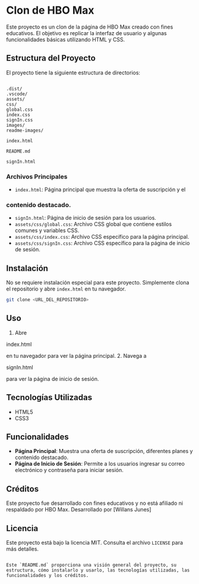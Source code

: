 # Clon de HBO Max

Este proyecto es un clon de la página de HBO Max creado con fines educativos. El objetivo es replicar la interfaz de usuario y algunas funcionalidades básicas utilizando HTML y CSS.

## Estructura del Proyecto

El proyecto tiene la siguiente estructura de directorios:
```

.dist/
.vscode/
assets/
css/
global.css
index.css
signIn.css
images/
readme-images/

index.html

README.md

signIn.html

````

### Archivos Principales

- `index.html`: Página principal que muestra la oferta de suscripción y el
### contenido destacado.
- `signIn.html`: Página de inicio de sesión para los usuarios.
- `assets/css/global.css`: Archivo CSS global que contiene estilos comunes y variables CSS.
- `assets/css/index.css`: Archivo CSS específico para la página principal.
- `assets/css/signIn.css`: Archivo CSS específico para la página de inicio de sesión.

## Instalación

No se requiere instalación especial para este proyecto. Simplemente clona el repositorio y abre `index.html` en tu navegador.

```sh
git clone <URL_DEL_REPOSITORIO>
````

## Uso

1. Abre

index.html

en tu navegador para ver la página principal. 2. Navega a

signIn.html

para ver la página de inicio de sesión.

## Tecnologías Utilizadas

- HTML5
- CSS3

## Funcionalidades

- **Página Principal**: Muestra una oferta de suscripción, diferentes planes y contenido destacado.
- **Página de Inicio de Sesión**: Permite a los usuarios ingresar su correo electrónico y contraseña para iniciar sesión.

## Créditos

Este proyecto fue desarrollado con fines educativos y no está afiliado ni respaldado por HBO Max.
Desarrollado por [Willans Junes]

## Licencia

Este proyecto está bajo la licencia MIT. Consulta el archivo `LICENSE` para más detalles.

```

Este `README.md` proporciona una visión general del proyecto, su estructura, cómo instalarlo y usarlo, las tecnologías utilizadas, las funcionalidades y los créditos.

```

